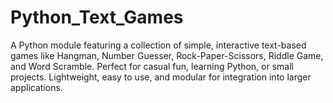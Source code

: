 # Python_Text_Games
A Python module featuring a collection of simple, interactive text-based games like Hangman, Number Guesser, Rock-Paper-Scissors, Riddle Game, and Word Scramble. Perfect for casual fun, learning Python, or small projects. Lightweight, easy to use, and modular for integration into larger applications.
